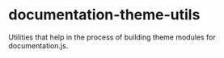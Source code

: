 # documentation-theme-utils

Utilities that help in the process of building theme modules
for documentation.js.
